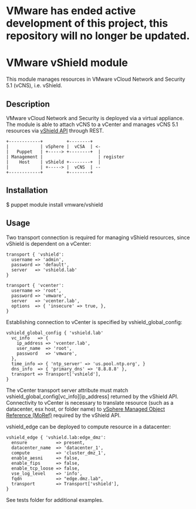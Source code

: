 # VMware has ended active development of this project, this repository will no longer be updated.

# VMware vShield module

This module manages resources in VMware vCloud Network and Security 5.1 (vCNS), i.e. vShield.

## Description

VMware vCloud Network and Security is deployed via a virtual appliance. The
module is able to attach vCNS to a vCenter and manages vCNS 5.1 resources via
[vShield API](https://www.vmware.com/pdf/vshield_51_api.pdf) through REST.

    +------------+         +--------+
    |            | vSphere |  vCSA  | <-
    |   Puppet   | +-----> +--------+  |
    | Management |                     | register
    |    Host    | vShield +--------+  |
    |            | +-----> |  vCNS  | --
    +------------+         +--------+


## Installation

$ puppet module install vmware/vshield

## Usage

Two transport connection is required for managing vShield resources, since vShield is dependent on a vCenter:

    transport { 'vshield':
      username => 'admin',
      password => 'default',
      server   => 'vshield.lab'
    }

    transport { 'vcenter':
      username => 'root',
      password => 'vmware',
      server   => 'vcenter.lab',
      options  => { 'insecure' => true, },
    }

Establishing connection to vCenter is specified by vshield_global_config:

    vshield_global_config { 'vshield.lab'
      vc_info   => {
        ip_address => 'vcenter.lab',
        user_name  => 'root',
        password   => 'vmware',
      },
      time_info => { 'ntp_server' => 'us.pool.ntp.org', }
      dns_info  => { 'primary_dns' => '8.8.8.8' },
      transport => Transport['vshield'],
    }

The vCenter transport server attribute must match
vshield_global_config[vc_info][ip_address] returned by the vShield API.
Connectivity to vCenter is necessary to translate resource (such as a
datacenter, esx host, or folder name) to [vSphere Managed Object Reference
(MoRef)](http://kb.vmware.com/kb/1017126) required by the vShield API.

vshield_edge can be deployed to compute resource in a datacenter:

    vshield_edge { 'vshield.lab:edge_dmz':
      ensure           => present,
      datacenter_name  => 'datacenter_1',
      compute          => 'cluster_dmz_1',
      enable_aesni     => false,
      enable_fips      => false,
      enable_tcp_loose => false,
      vse_log_level    => 'info',
      fqdn             => "edge.dmz.lab",
      transport        => Transport['vshield'],
    }

See tests folder for additional examples.
